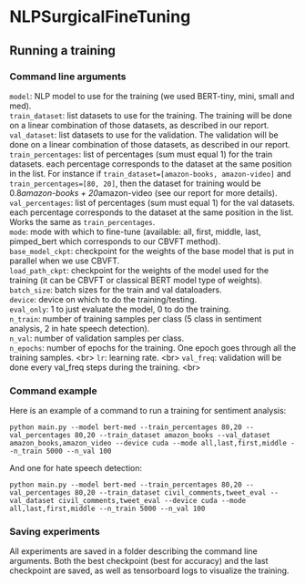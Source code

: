 # NLPSurgicalFineTuning

## Running a training

### Command line arguments

`model`: NLP model to use for the training (we used BERT-tiny, mini, small and med).</br>
`train_dataset`: list datasets to use for the training. The training will be done on a linear combination of those datasets, as described in our report. </br>
`val_dataset`: list datasets to use for the validation. The validation will be done on a linear combination of those datasets, as described in our report. </br>
`train_percentages`: list of percentages (sum must equal 1) for the train datasets. each percentage corresponds to the dataset at the same position in the list. For instance if `train_dataset=[amazon-books, amazon-video]` and `train_percentages=[80, 20]`, then the dataset for training would be 0.8*amazon-books + 20*amazon-video (see our report for more details).</br>
`val_percentages`: list of percentages (sum must equal 1) for the val datasets. each percentage corresponds to the dataset at the same position in the list. Works the same as `train_percentages`. </br>
`mode`: mode with which to fine-tune (available: all, first, middle, last, pimped_bert which corresponds to our CBVFT method). </br>
`base_model_ckpt`: checkpoint for the weights of the base model that is put in parallel when we use CBVFT.</br>
`load_path_ckpt`: checkpoint for the weights of the model used for the training (it can be CBVFT or classical BERT model type of weights).</br>
`batch_size`: batch sizes for the train and val dataloaders.</br>
`device`: device on which to do the training/testing.</br>
`eval_only`: 1 to just evaluate the model, 0 to do the training.</br>
`n_train`: number of training samples per class (5 class in sentiment analysis, 2 in hate speech detection).</br>
`n_val`: number of validation samples per class. </br>
`n_epochs`: number of epochs for the training. One epoch goes through all the training samples. <br\>
`lr`: learning rate. <br\>
`val_freq`: validation will be done every val_freq steps during the training. <br\>

### Command example
Here is an example of a command to run a training for sentiment analysis:
```
python main.py --model bert-med --train_percentages 80,20 --val_percentages 80,20 --train_dataset amazon_books --val_dataset amazon_books,amazon_video --device cuda --mode all,last,first,middle --n_train 5000 --n_val 100
```

And one for hate speech detection:
```
python main.py --model bert-med --train_percentages 80,20 --val_percentages 80,20 --train_dataset civil_comments,tweet_eval --val_dataset civil_comments,tweet_eval --device cuda --mode all,last,first,middle --n_train 5000 --n_val 100
```

### Saving experiments
All experiments are saved in a folder describing the command line arguments. Both the best checkpoint (best for accuracy) and the last checkpoint are saved, as well as tensorboard logs to visualize the training.

